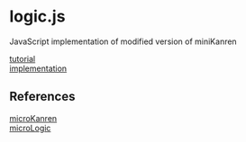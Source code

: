 # logic.js
JavaScript implementation of modified version of miniKanren

[tutorial](./docs/TUTORIAL.md)  
[implementation](./docs/IMPLEMENTATION.md)  

## References
[microKanren](http://webyrd.net/scheme-2013/papers/HemannMuKanren2013.pdf)  
[microLogic](http://mullr.github.io/micrologic/literate.html)